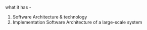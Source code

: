 what it has - 
1. Software Architecture & technology
2. Implementation Software Architecture of a large-scale system



   
